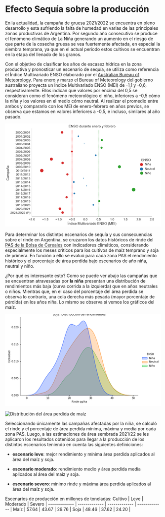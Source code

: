 # Efecto Sequía sobre la producción

En la actualidad, la campaña de gruesa 2021/2022 se encuentra en pleno desarrollo y esta sufriendo la falta de humedad en varias de las principales zonas productivas de Argentina. Por segundo año consecutivo se produce el fenómeno climático de La Niña generando un aumento en el riesgo de que parte de la cosecha gruesa se vea fuertemente afectada, en especial la siembra temprana, ya que en el actual período estos cultivos se encuentran en la etapa del llenado de los granos.

Con el objetivo de clasificar los años de escasez hídrica en la zona productiva y pronosticar un escenario de sequía, se utiliza como referencia el Índice Multivariado ENSO elaborado por el [Australian Bureau of Meteorology]("https://psl.noaa.gov/enso/mei/data/meiv2.data"). Para enero y marzo el Bureau of Meteorology del gobierno australiano proyecta un Índice Multivariado ENSO (MEI) de -1,1 y -0,6, respectivamente. Ellos indican que valores por encima del 0,5 se consideran como el fenómeno meteorológico el niño, inferiores a -0,5 cómo la niña y los valores en el medio cómo neutral. Al realizar el promedio entre ambos y compararlo con los MEI de enero-febrero en años previos, se observa que estamos en valores inferiores a -0,5, e incluso, similares al año pasado.

![MEI promedios de todas las campañas entre 2000/2001 y 2021/2022](/Graphs/ENSO.png)

Para determinar los distintos escenarios de sequía y sus consecuencias sobre el rinde en Argentina, se cruzaron los datos históricos de rinde del [PAS de la Bolsa de Cereales]("https://www.bolsadecereales.com/download/informes/documento2/121") con indicadores climáticos, considerando especialmente los meses críticos para los cultivos de maíz temprano y soja de primera. En función a ello se evaluó para cada zona PAS el rendimiento histórico y el porcentaje de área perdida bajo escenarios de año niña, neutral y niño.  

¿Por qué es interesante esto? Como se puede ver abajo las campañas que se encuentran atravesadas por **la niña** presentan una distribución de rendimientos más baja (curva corrida a la izquierda) que en años neutrales o niños. Mientras que, en el caso del porcentaje del área perdida se observa lo contrario, una cola derecha más pesada (mayor porcentaje de pérdida) en los años niña. Lo mismo se observa si vemos los gráficos del maíz.

![Distribución de rendimientos de soja](./Graphs/Rinde_soja_por_enso.png)

![Distribución del área perdida de maíz](./Graphs/Area_perdida_maíz_por_enso.png)

Seleccionando únicamente las campañas afectadas por la niña, se calculó el rinde y el porcentaje de área perdida mínima, máxima y media por cada zona PAS. Luego, a las estimaciones de área sembrada 2021/22 se les aplicaron los resultados obtenidos para llegar a la producción de los distintos escenarios teniendo en cuenta las siguientes definiciones:

- **escenario leve**: mejor rendimiento y mínima área perdida aplicados al área del maíz y soja.

- **escenario moderado**: rendimiento medio y área perdida media aplicados al área del maíz y soja.

- **escenario severo**: mínimo rinde y máxima área perdida aplicados al área del maíz y soja. 


Escenarios de producción en millones de toneladas:
Cultivo  | Leve | Moderado | Severo | 
------------- | ------------- | ------------- | ------------- |
Maíz  | 57.64  | 43.67 | 29.76 |
Soja  | 48.46   | 37.62   | 24.20 |